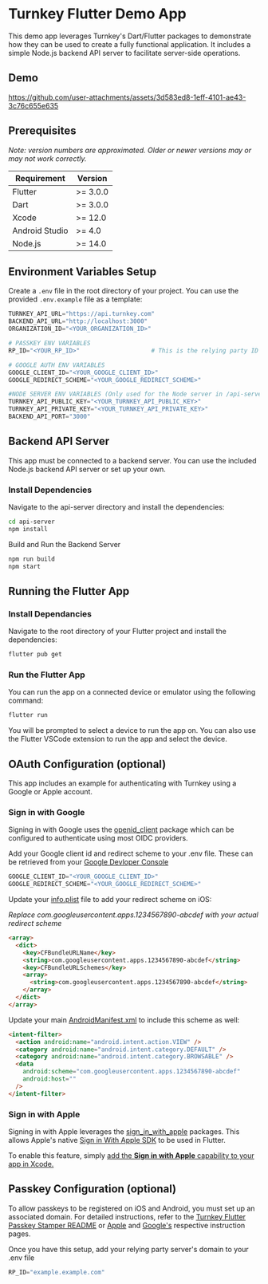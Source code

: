 # Turnkey Flutter Demo App

This demo app leverages Turnkey's Dart/Flutter packages to demonstrate how they can be used to create a fully functional application. It includes a simple Node.js backend API server to facilitate server-side operations.

## Demo
https://github.com/user-attachments/assets/3d583ed8-1eff-4101-ae43-3c76c655e635

## Prerequisites

_Note: version numbers are approximated. Older or newer versions may or may not work correctly._

| Requirement    | Version  |
| -------------- | -------- |
| Flutter        | >= 3.0.0 |
| Dart           | >= 3.0.0 |
| Xcode          | >= 12.0  |
| Android Studio | >= 4.0   |
| Node.js        | >= 14.0  |

## Environment Variables Setup

Create a `.env` file in the root directory of your project. You can use the provided `.env.example` file as a template:

```python
TURNKEY_API_URL="https://api.turnkey.com"
BACKEND_API_URL="http://localhost:3000"
ORGANIZATION_ID="<YOUR_ORGANIZATION_ID>"

# PASSKEY ENV VARIABLES
RP_ID="<YOUR_RP_ID>"                    # This is the relying party ID that hosts your .well-known file

# GOOGLE AUTH ENV VARIABLES
GOOGLE_CLIENT_ID="<YOUR_GOOGLE_CLIENT_ID>"
GOOGLE_REDIRECT_SCHEME="<YOUR_GOOGLE_REDIRECT_SCHEME>"

#NODE SERVER ENV VARIABLES (Only used for the Node server in /api-server)
TURNKEY_API_PUBLIC_KEY="<YOUR_TURNKEY_API_PUBLIC_KEY>"
TURNKEY_API_PRIVATE_KEY="<YOUR_TURNKEY_API_PRIVATE_KEY>"
BACKEND_API_PORT="3000"

```

## Backend API Server

This app must be connected to a backend server. You can use the included Node.js backend API server or set up your own.

### Install Dependencies

Navigate to the api-server directory and install the dependencies:

```bash
cd api-server
npm install
```

Build and Run the Backend Server

```bash
npm run build
npm start
```

## Running the Flutter App

### Install Dependancies

Navigate to the root directory of your Flutter project and install the dependencies:

```bash
flutter pub get
```

### Run the Flutter App

You can run the app on a connected device or emulator using the following command:

```bash
flutter run
```

You will be prompted to select a device to run the app on. You can also use the Flutter VSCode extension to run the app and select the device.

## OAuth Configuration (optional)

This app includes an example for authenticating with Turnkey using a Google or Apple account.

### Sign in with Google

Signing in with Google uses the [openid_client](https://pub.dev/packages/openid_client) package which can be configured to authenticate using most OIDC providers.

Add your Google client id and redirect scheme to your .env file. These can be retrieved from your [Google Devloper Console](https://console.cloud.google.com/)

```python
GOOGLE_CLIENT_ID="<YOUR_GOOGLE_CLIENT_ID>"
GOOGLE_REDIRECT_SCHEME="<YOUR_GOOGLE_REDIRECT_SCHEME>"
```

Update your [info.plist](ios/Runner/Info.plist) file to add your redirect scheme on iOS:

_Replace com.googleusercontent.apps.1234567890-abcdef with your actual redirect scheme_

```html
<array>
  <dict>
    <key>CFBundleURLName</key>
    <string>com.googleusercontent.apps.1234567890-abcdef</string>
    <key>CFBundleURLSchemes</key>
    <array>
      <string>com.googleusercontent.apps.1234567890-abcdef</string>
    </array>
  </dict>
</array>
```

Update your main [AndroidManifest.xml](android/app/src/main/AndroidManifest.xml) to include this scheme as well:

```html
<intent-filter>
  <action android:name="android.intent.action.VIEW" />
  <category android:name="android.intent.category.DEFAULT" />
  <category android:name="android.intent.category.BROWSABLE" />
  <data
    android:scheme="com.googleusercontent.apps.1234567890-abcdef"
    android:host=""
  />
</intent-filter>
```

### Sign in with Apple

Signing in with Apple leverages the [sign_in_with_apple](https://pub.dev/packages/sign_in_with_apple) packages. This allows Apple's native [Sign in With Apple SDK](https://developer.apple.com/documentation/signinwithapple) to be used in Flutter.

To enable this feature, simply [add the **Sign in with Apple** capability to your app in Xcode.](https://developer.apple.com/documentation/xcode/adding-capabilities-to-your-app)

## Passkey Configuration (optional)

To allow passkeys to be registered on iOS and Android, you must set up an associated domain. For detailed instructions, refer to the [Turnkey Flutter Passkey Stamper README](/packages/passkey-stamper) or [Apple](https://developer.apple.com/documentation/xcode/supporting-associated-domains) and [Google's](https://developer.android.com/identity/sign-in/credential-manager#add-support-dal) respective instruction pages.

Once you have this setup, add your relying party server's domain to your .env file

```python
RP_ID="example.example.com"
```

